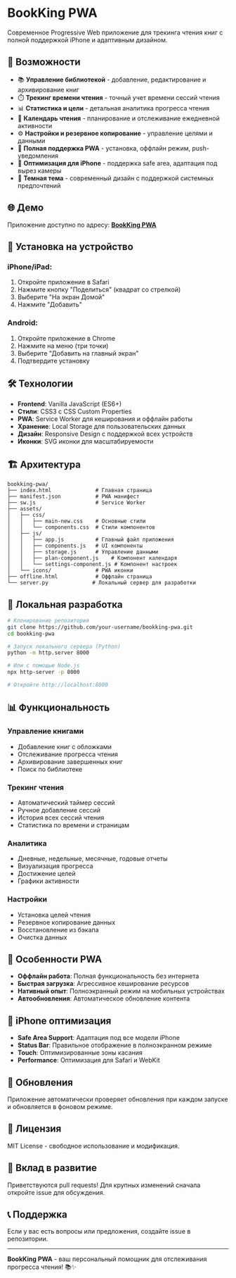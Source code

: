 # BookKing PWA

Современное Progressive Web приложение для трекинга чтения книг с полной поддержкой iPhone и адаптивным дизайном.

## 🚀 Возможности

- 📚 **Управление библиотекой** - добавление, редактирование и архивирование книг
- ⏱️ **Трекинг времени чтения** - точный учет времени сессий чтения
- 📊 **Статистика и цели** - детальная аналитика прогресса чтения
- 📅 **Календарь чтения** - планирование и отслеживание ежедневной активности
- ⚙️ **Настройки и резервное копирование** - управление целями и данными
- 📱 **Полная поддержка PWA** - установка, оффлайн режим, push-уведомления
- 🍎 **Оптимизация для iPhone** - поддержка safe area, адаптация под вырез камеры
- 🎨 **Темная тема** - современный дизайн с поддержкой системных предпочтений

## 🌐 Демо

Приложение доступно по адресу: **[BookKing PWA](https://your-username.github.io/bookking-pwa/)**

## 📱 Установка на устройство

### iPhone/iPad:
1. Откройте приложение в Safari
2. Нажмите кнопку "Поделиться" (квадрат со стрелкой)
3. Выберите "На экран Домой"
4. Нажмите "Добавить"

### Android:
1. Откройте приложение в Chrome
2. Нажмите на меню (три точки)
3. Выберите "Добавить на главный экран"
4. Подтвердите установку

## 🛠️ Технологии

- **Frontend**: Vanilla JavaScript (ES6+)
- **Стили**: CSS3 с CSS Custom Properties
- **PWA**: Service Worker для кеширования и оффлайн работы
- **Хранение**: Local Storage для пользовательских данных
- **Дизайн**: Responsive Design с поддержкой всех устройств
- **Иконки**: SVG иконки для масштабируемости

## 🏗️ Архитектура

```
bookking-pwa/
├── index.html              # Главная страница
├── manifest.json           # PWA манифест
├── sw.js                   # Service Worker
├── assets/
│   ├── css/
│   │   ├── main-new.css    # Основные стили
│   │   └── components.css  # Стили компонентов
│   ├── js/
│   │   ├── app.js          # Главный файл приложения
│   │   ├── components.js   # UI компоненты
│   │   ├── storage.js      # Управление данными
│   │   ├── plan-component.js    # Компонент календаря
│   │   └── settings-component.js # Компонент настроек
│   └── icons/              # PWA иконки
├── offline.html            # Оффлайн страница
└── server.py              # Локальный сервер для разработки
```

## 🔧 Локальная разработка

```bash
# Клонирование репозитория
git clone https://github.com/your-username/bookking-pwa.git
cd bookking-pwa

# Запуск локального сервера (Python)
python -m http.server 8000

# Или с помощью Node.js
npx http-server -p 8000

# Откройте http://localhost:8000
```

## 📊 Функциональность

### Управление книгами
- Добавление книг с обложками
- Отслеживание прогресса чтения
- Архивирование завершенных книг
- Поиск по библиотеке

### Трекинг чтения
- Автоматический таймер сессий
- Ручное добавление сессий
- История всех сессий чтения
- Статистика по времени и страницам

### Аналитика
- Дневные, недельные, месячные, годовые отчеты
- Визуализация прогресса
- Достижение целей
- Графики активности

### Настройки
- Установка целей чтения
- Резервное копирование данных
- Восстановление из бэкапа
- Очистка данных

## 🎯 Особенности PWA

- **Оффлайн работа**: Полная функциональность без интернета
- **Быстрая загрузка**: Агрессивное кеширование ресурсов
- **Нативный опыт**: Полноэкранный режим на мобильных устройствах
- **Автообновления**: Автоматическое обновление контента

## 🍎 iPhone оптимизация

- **Safe Area Support**: Адаптация под все модели iPhone
- **Status Bar**: Правильное отображение в полноэкранном режиме
- **Touch**: Оптимизированные зоны касания
- **Performance**: Оптимизация для Safari и WebKit

## 🔄 Обновления

Приложение автоматически проверяет обновления при каждом запуске и обновляется в фоновом режиме.

## 📄 Лицензия

MIT License - свободное использование и модификация.

## 🤝 Вклад в развитие

Приветствуются pull requests! Для крупных изменений сначала откройте issue для обсуждения.

## 📞 Поддержка

Если у вас есть вопросы или предложения, создайте issue в репозитории.

---

**BookKing PWA** - ваш персональный помощник для отслеживания прогресса чтения! 📚✨ 